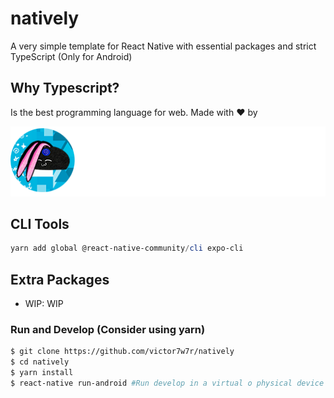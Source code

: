 # natively

A very simple template for React Native with essential packages and strict TypeScript (Only for Android)

## Why Typescript?

Is the best programming language for web. Made with ❤️ by

![Alt text](src/assets//brandwhite.png?raw=true "Title")

## CLI Tools

``` powershell
yarn add global @react-native-community/cli expo-cli
```

## Extra Packages

- WIP: WIP

### Run and Develop (Consider using yarn)

``` bash
$ git clone https://github.com/victor7w7r/natively
$ cd natively
$ yarn install
$ react-native run-android #Run develop in a virtual o physical device
```

